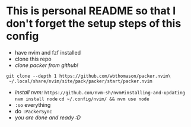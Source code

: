 # This is personal README so that I don't forget the setup steps of this config

- have nvim and fzf installed
- clone this repo
- *clone packer from github!*
```
git clone --depth 1 https://github.com/wbthomason/packer.nvim\
 ~/.local/share/nvim/site/pack/packer/start/packer.nvim
```
- *install nvm:*
`https://github.com/nvm-sh/nvm#installing-and-updating`
`nvm install node`
`cd ~/.config/nvim/ && nvm use node`
- `:so` everything
- do `:PackerSync`
- *you are done and ready :D*  
